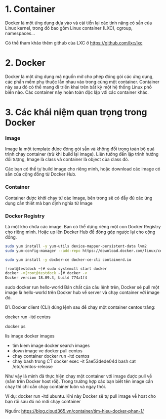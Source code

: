 # 1. Container
Docker là một ứng dụng dựa vào và cải tiến lại các tính năng có sẵn của Linux kernel, trong đó bao gồm Linux container (LXC), cgroup, namespaces…

Có thể tham khảo thêm github của LXC ở https://github.com/lxc/lxc

# 2. Docker
Docker là một ứng dụng mã nguồn mở cho phép đóng gói các ứng dụng, các phần mềm phụ thuộc lẫn nhau vào trong cùng một container. Container này sau đó có thể mang đi triển khai trên bất kỳ một hệ thống Linux phổ biến nào. Các container này hoàn toàn độc lập với các container khác.

# 3. Các khái niệm quan trọng trong Docker
### Image
Image là một template được đóng gói sẵn và không đổi trong toàn bộ quá trình chạy container (trừ khi build lại image). Liên tưởng đến lập trình hướng đối tượng, Image là class và container là object của class đó.

Các bạn có thể tự build image cho riêng mình, hoặc download các image có sẵn của cộng đồng từ Docker Hub.

### Container
Container được khởi chạy từ các Image, bên trong sẽ có đầy đủ các ứng dụng cần thiết mà bạn định nghĩa từ Image

### Docker Registry
Là một kho chứa các image. Bạn có thể dựng riêng một con Docker Registry cho riêng mình. Hoặc up lên Docker Hub để đóng góp ngược lại cho cộng đồng.

```sh
sudo yum install -y yum-utils device-mapper-persistent-data lvm2
sudo yum-config-manager --add-repo https://download.docker.com/linux/centos/docker-ce.repo

sudo yum install -y docker-ce docker-ce-cli containerd.io

[root@testdock ~]# sudo systemctl start docker
docker -v[root@testdock ~]# docker -v
Docker version 18.09.3, build 774a1f4

```

sudo docker run hello-world
Bản chất của câu lệnh trên, Docker sẽ pull một image là hello-world trên Docker hub về server và chạy container với image đó.


B1. Docker client (CLI) dùng lệnh sau để chạy một container centos trắng:

docker run -itd centos

docker ps

lis image
docker images

- tim kiem image
docker search images
- down image ve
docker pull centos
- chay container
docker run -itd centos
- chay bash trong CT
docker exec -it 5ae53dede04d bash
cat /etc/centos-release

Như vậy là mình đã thực hiện chạy một container với image được pull về (nằm trên Docker host rồi). Trong trường hợp các bạn biết tên image cần chạy thì chỉ cần chạy container luôn và ngay thôi.

Ví dụ: docker run -itd ubuntu. Khi này Docker sẽ tự pull image về host cho bạn rồi sau đó nó mới chạy container








Nguồn:
https://blog.cloud365.vn/container/tim-hieu-docker-phan-1/